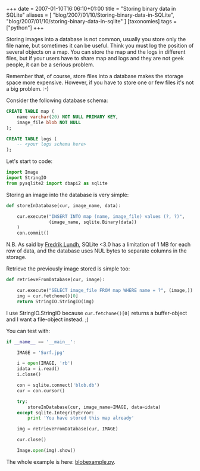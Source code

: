 +++
date = 2007-01-10T16:06:10+01:00
title = "Storing binary data in SQLite"
aliases = [
    "blog/2007/01/10/Storing-binary-data-in-SQLite",
    "blog/2007/01/10/storing-binary-data-in-sqlite"
]
[taxonomies]
tags = ["python"]
+++

Storing images into a database is not common, usually you store only the file
name, but sometimes it can be useful. Think you must log the position of several
objects on a map. You can store the map and the logs in different files, but if
your users have to share map and logs and they are not geek people, it can be a
serious problem.

Remember that, of course, store files into a database makes the storage space
more expensive. However, if you have to store one or few files it's not a big
problem. :-)

Consider the following database schema:

```sql
CREATE TABLE map (
    name varchar(20) NOT NULL PRIMARY KEY,
    image_file blob NOT NULL
);

CREATE TABLE logs (
    -- <your logs schema here>
);
```

Let's start to code:

```python
import Image
import StringIO
from pysqlite2 import dbapi2 as sqlite
```

Storing an image into the database is very simple:

```python
def storeInDatabase(cur, image_name, data):

    cur.execute("INSERT INTO map (name, image_file) values (?, ?)",
                (image_name, sqlite.Binary(data))
    )
    con.commit()
```

N.B. As said by [Fredrik Lundh](http://effbot.org/zone/sqlite-blob.htm), SQLite
<3.0 has a limitation of 1 MB for each row of data, and the database uses NUL
bytes to separate columns in the storage.

Retrieve the previously image stored is simple too:

```python
def retrieveFromDatabase(cur, image):

    cur.execute("SELECT image_file FROM map WHERE name = ?", (image,))
    img = cur.fetchone()[0]
    return StringIO.StringIO(img)
```

I use StringIO.StringIO because `cur.fetchone()[0]` returns a buffer-object and
I want a file-object instead. ;)

You can test with:

```python
if __name__ == '__main__':

    IMAGE = 'Surf.jpg'

    i = open(IMAGE, 'rb')
    idata = i.read()
    i.close()

    con = sqlite.connect('blob.db')
    cur = con.cursor()

    try:
        storeInDatabase(cur, image_name=IMAGE, data=idata)
    except sqlite.IntegrityError:
        print 'You have stored this map already'

    img = retrieveFromDatabase(cur, IMAGE)

    cur.close()

    Image.open(img).show()
```

The whole example is here: [blobexample.py](/media/blog/blobexample.py).
